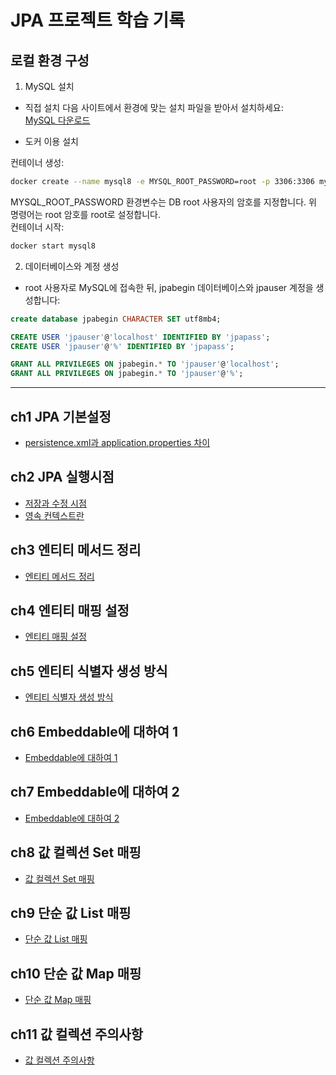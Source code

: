 # JPA 프로젝트 학습 기록

## 로컬 환경 구성
1. MySQL 설치

- 직접 설치
다음 사이트에서 환경에 맞는 설치 파일을 받아서 설치하세요:  
[MySQL 다운로드](https://dev.mysql.com/downloads/)

- 도커 이용 설치
  
컨테이너 생성:
```bash
docker create --name mysql8 -e MYSQL_ROOT_PASSWORD=root -p 3306:3306 mysql:8.0.27
```
MYSQL_ROOT_PASSWORD 환경변수는 DB root 사용자의 암호를 지정합니다.
위 명령어는 root 암호를 root로 설정합니다.
<br>
컨테이너 시작:
```bash
docker start mysql8
```
2. 데이터베이스와 계정 생성
- root 사용자로 MySQL에 접속한 뒤, jpabegin 데이터베이스와 jpauser 계정을 생성합니다:

```sql
create database jpabegin CHARACTER SET utf8mb4;

CREATE USER 'jpauser'@'localhost' IDENTIFIED BY 'jpapass';
CREATE USER 'jpauser'@'%' IDENTIFIED BY 'jpapass';

GRANT ALL PRIVILEGES ON jpabegin.* TO 'jpauser'@'localhost';
GRANT ALL PRIVILEGES ON jpabegin.* TO 'jpauser'@'%';
```
---
## ch1 JPA 기본설정
- [persistence.xml과 application.properties 차이](https://www.notion.so/JPA-28eb45b7ffa2802c9ce7d0d28017184f?p=abc123def456)
  
## ch2 JPA 실행시점
- [저장과 수정 시점](https://www.notion.so/JPA-292b45b7ffa2808e870dd4ca62531972)
- [영속 컨텍스트란](https://www.notion.so/292b45b7ffa280e8b429c363899cc315)

## ch3 엔티티 메서드 정리
- [엔티티 메서드 정리](https://www.notion.so/292b45b7ffa280a18d61f8f2c9db4cef)

## ch4 엔티티 매핑 설정
- [엔티티 매핑 설정](https://www.notion.so/292b45b7ffa280f68b06dd0801a158f2)

## ch5 엔티티 식별자 생성 방식
- [엔티티 식별자 생성 방식](https://www.notion.so/292b45b7ffa280cfb2e7faad7aa5dc6d#292b45b7ffa28029bf7cf2e780f6cd5d)

## ch6 Embeddable에 대하여 1
- [Embeddable에 대하여 1](https://www.notion.so/Embeddable-1-293b45b7ffa2800a9c18eb25167c48f6)

## ch7 Embeddable에 대하여 2
- [Embeddable에 대하여 2](https://www.notion.so/Embeddable-2-295b45b7ffa28067bb44c93476783cfc#298b45b7ffa28062ac9bcc0c3780461a)

## ch8 값 컬렉션 Set 매핑
- [값 컬렉션 Set 매핑](https://www.notion.so/Set-299b45b7ffa280019c07e986af538432?pvs=97#299b45b7ffa28091b7efd7c66a91ad7a)

## ch9 단순 값 List 매핑
- [단순 값 List 매핑](https://www.notion.so/List-299b45b7ffa280a28a11c70e560558e2#299b45b7ffa280058d3edf1c27a7c21f)

## ch10 단순 값 Map 매핑
- [단순 값 Map 매핑](https://www.notion.so/Map-299b45b7ffa280adb18bdeb57c253aee#299b45b7ffa28062b4b7c407ea16c584)

## ch11 값 컬렉션 주의사항
- [값 컬렉션 주의사항](https://www.notion.so/299b45b7ffa2803e82c2df812291e973#299b45b7ffa2806f9203d11173a22ae2)